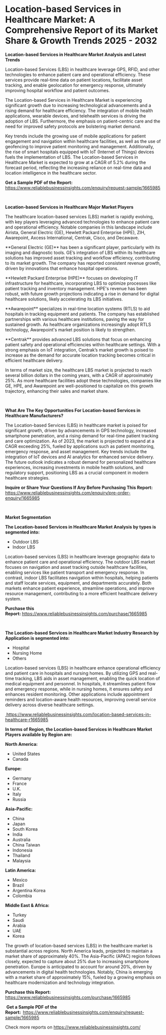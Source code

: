 <p><h1>Location-based Services in Healthcare Market: A Comprehensive Report of its Market Share & Growth Trends 2025 - 2032</h1></p><p><strong>Location-based Services in Healthcare Market Analysis and Latest Trends</strong></p>
<p><p>Location-based Services (LBS) in healthcare leverage GPS, RFID, and other technologies to enhance patient care and operational efficiency. These services provide real-time data on patient locations, facilitate asset tracking, and enable geolocation for emergency response, ultimately improving hospital workflow and patient outcomes.</p><p>The Location-based Services in Healthcare Market is experiencing significant growth due to increasing technological advancements and a rising demand for healthcare efficiency. The integration of mobile health applications, wearable devices, and telehealth services is driving the adoption of LBS. Furthermore, the emphasis on patient-centric care and the need for improved safety protocols are bolstering market demand.</p><p>Key trends include the growing use of mobile applications for patient engagement and navigation within healthcare facilities, as well as the use of geofencing to improve patient monitoring and management. Additionally, the rise of smart hospitals equipped with IoT (Internet of Things) devices fuels the implementation of LBS. The Location-based Services in Healthcare Market is expected to grow at a CAGR of 5.2% during the forecast period, reflecting the increasing reliance on real-time data and location intelligence in the healthcare sector.</p></p>
<p><strong>Get a Sample PDF of the Report:&nbsp;</strong> <a href="https://www.reliablebusinessinsights.com/enquiry/request-sample/1665985?utm_campaign=3086&utm_medium=2&utm_source=Github&utm_content=ia&utm_term=11032025&utm_id=location-based-services-in-healthcare">https://www.reliablebusinessinsights.com/enquiry/request-sample/1665985</a></p>
<p>&nbsp;</p>
<p><strong>Location-based Services in Healthcare Major Market Players</strong></p>
<p><p>The healthcare location-based services (LBS) market is rapidly evolving, with key players leveraging advanced technologies to enhance patient care and operational efficiency. Notable companies in this landscape include Airista, General Electric (GE), Hewlett Packard Enterprise (HPE), ZIH, Awarepoint, Axcess International, Centrak, Cisco, and Decawave.</p><p>**General Electric (GE)** has been a significant player, particularly with its imaging and diagnostic tools. GE’s integration of LBS within its healthcare solutions has improved asset tracking and workflow efficiency, contributing to its market growth. The company has reported consistent revenue growth, driven by innovations that enhance hospital operations.</p><p>**Hewlett Packard Enterprise (HPE)** focuses on developing IT infrastructure for healthcare, incorporating LBS to optimize processes like patient tracking and inventory management. HPE's revenue has been robust, with future growth projections indicating a rise in demand for digital healthcare solutions, likely accelerating its LBS initiatives.</p><p>**Awarepoint** specializes in real-time location systems (RTLS) to aid hospitals in tracking equipment and patients. The company has established partnerships with various healthcare institutions, paving the way for sustained growth. As healthcare organizations increasingly adopt RTLS technology, Awarepoint's market position is likely to strengthen.</p><p>**Centrak** provides advanced LBS solutions that focus on enhancing patient safety and operational efficiencies within healthcare settings. With a strong emphasis on IoT integration, Centrak’s market growth is poised to increase as the demand for accurate location tracking becomes critical in efficient healthcare delivery.</p><p>In terms of market size, the healthcare LBS market is projected to reach several billion dollars in the coming years, with a CAGR of approximately 25%. As more healthcare facilities adopt these technologies, companies like GE, HPE, and Awarepoint are well-positioned to capitalize on this growth trajectory, enhancing their sales and market share.</p></p>
<p>&nbsp;</p>
<p><strong>What Are The Key Opportunities For Location-based Services in Healthcare Manufacturers?</strong></p>
<p><p>The Location-based Services (LBS) in healthcare market is poised for significant growth, driven by advancements in GPS technology, increased smartphone penetration, and a rising demand for real-time patient tracking and care optimization. As of 2023, the market is projected to expand at a CAGR exceeding 25%, fueled by applications such as patient monitoring, emergency response, and asset management. Key trends include the integration of IoT devices and AI analytics for enhanced service delivery. The future outlook indicates a robust demand for personalized healthcare experiences, increasing investments in mobile health solutions, and regulatory support, positioning LBS as a crucial component in modern healthcare strategies.</p></p>
<p><strong>Inquire or Share Your Questions If Any Before Purchasing This Report:</strong> <a href="https://www.reliablebusinessinsights.com/enquiry/pre-order-enquiry/1665985?utm_campaign=3086&utm_medium=2&utm_source=Github&utm_content=ia&utm_term=11032025&utm_id=location-based-services-in-healthcare">https://www.reliablebusinessinsights.com/enquiry/pre-order-enquiry/1665985</a></p>
<p>&nbsp;</p>
<p><strong>Market Segmentation</strong></p>
<p><strong>The Location-based Services in Healthcare Market Analysis by types is segmented into:</strong></p>
<p><ul><li>Outdoor LBS</li><li>Indoor LBS</li></ul></p>
<p><p>Location-based services (LBS) in healthcare leverage geographic data to enhance patient care and operational efficiency. The outdoor LBS market focuses on navigation and asset tracking outside healthcare facilities, enabling services like patient transport and emergency response. In contrast, indoor LBS facilitates navigation within hospitals, helping patients and staff locate services, equipment, and departments accurately. Both markets enhance patient experience, streamline operations, and improve resource management, contributing to a more efficient healthcare delivery system.</p></p>
<p><strong>Purchase this Report:&nbsp;</strong><a href="https://www.reliablebusinessinsights.com/purchase/1665985?utm_campaign=3086&utm_medium=2&utm_source=Github&utm_content=ia&utm_term=11032025&utm_id=location-based-services-in-healthcare">https://www.reliablebusinessinsights.com/purchase/1665985</a></p>
<p>&nbsp;</p>
<p><strong>The Location-based Services in Healthcare Market Industry Research by Application is segmented into:</strong></p>
<p><ul><li>Hospital</li><li>Nursing Home</li><li>Others</li></ul></p>
<p><p>Location-based services (LBS) in healthcare enhance operational efficiency and patient care in hospitals and nursing homes. By utilizing GPS and real-time tracking, LBS aids in asset management, enabling the quick location of medical equipment and personnel. In hospitals, it streamlines patient flow and emergency response, while in nursing homes, it ensures safety and enhances resident monitoring. Other applications include appointment reminders and location-aware health resources, improving overall service delivery across diverse healthcare settings.</p></p>
<p><a href="https://www.reliablebusinessinsights.com/location-based-services-in-healthcare-r1665985?utm_campaign=3086&utm_medium=2&utm_source=Github&utm_content=ia&utm_term=11032025&utm_id=location-based-services-in-healthcare">&nbsp;https://www.reliablebusinessinsights.com/location-based-services-in-healthcare-r1665985</a></p>
<p><strong>In terms of Region, the Location-based Services in Healthcare Market Players available by Region are:</strong></p>
<p>
    <p> <strong> North America: </strong>
        <ul>
            <li>United States</li>
            <li>Canada</li>
        </ul>
        </p> 
    <p> <strong> Europe: </strong>
        <ul>
            <li>Germany</li>
            <li>France</li>
            <li>U.K.</li>
            <li>Italy</li>
            <li>Russia</li>
        </ul>
        </p> 
    <p> <strong> Asia-Pacific: </strong>
        <ul>
            <li>China</li>
            <li>Japan</li>
            <li>South Korea</li>
            <li>India</li>
            <li>Australia</li>
            <li>China Taiwan</li>
            <li>Indonesia</li>
            <li>Thailand</li>
            <li>Malaysia</li>
        </ul>
        </p> 
    <p> <strong> Latin America: </strong>
        <ul>
            <li>Mexico</li>
            <li>Brazil</li>
            <li>Argentina Korea</li>
            <li>Colombia</li>
        </ul>
        </p> 
    <p> <strong> Middle East & Africa: </strong>
        <ul>
            <li>Turkey</li>
            <li>Saudi</li>
            <li>Arabia</li>
            <li>UAE</li>
            <li>Korea</li>
        </ul>
    </p>
    </p>
<p><p>The growth of location-based services (LBS) in the healthcare market is substantial across regions. North America leads, projected to maintain a market share of approximately 40%. The Asia-Pacific (APAC) region follows closely, expected to capture about 25% due to increasing smartphone penetration. Europe is anticipated to account for around 20%, driven by advancements in digital health technologies. Notably, China is emerging with a market share of approximately 15%, fueled by a growing emphasis on healthcare modernization and technology integration.</p></p>
<p><strong>Purchase this Report: </strong><a href="https://www.reliablebusinessinsights.com/purchase/1665985?utm_campaign=3086&utm_medium=2&utm_source=Github&utm_content=ia&utm_term=11032025&utm_id=location-based-services-in-healthcare">https://www.reliablebusinessinsights.com/purchase/1665985</a></p>
<p>&nbsp;<strong>Get a Sample PDF of the Report:&nbsp;&nbsp;</strong><a href="https://www.reliablebusinessinsights.com/enquiry/request-sample/1665985?utm_campaign=3086&utm_medium=2&utm_source=Github&utm_content=ia&utm_term=11032025&utm_id=location-based-services-in-healthcare">https://www.reliablebusinessinsights.com/enquiry/request-sample/1665985</a></p>
<p><strong></strong></p>
<p>Check more reports on <a href="https://www.reliablebusinessinsights.com/?utm_campaign=3086&utm_medium=2&utm_source=Github&utm_content=ia&utm_term=11032025&utm_id=location-based-services-in-healthcare">https://www.reliablebusinessinsights.com/</a></p>